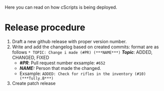 Here you can read on how cScripts is being deployed. 

# Release procedure
1. Draft a new github release with proper version number.
1. Write and add the changelog based on created commits: format are as follows ```* TOPIC: Change i made (#PR) (***NAME***)```
   ***Topic***: ADDED, CHANGED, FIXED
   - ***#PR***: Pull request number exsample: `#652`
   - ***NAME:*** Person that made the changed.
   - Exsample: ```ADDED: Check for rifles in the inventory (#10) (***Tully.B***)```
1. Create patch release